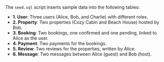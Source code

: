 
The `seed.sql` script inserts sample data into the following tables:

- **1. User**: Three users (Alice, Bob, and Charlie) with different roles.
- **2. Property**: Two properties (Cozy Cabin and Beach House) hosted by Bob.
- **3. Booking**: Two bookings, one confirmed and one pending, linked to Alice as the user.
- **4. Payment**: Two payments for the bookings.
- **5. Review**: Two reviews for the properties, written by Alice.
- **6. Message**: Two messages between Alice (guest) and Bob (host).